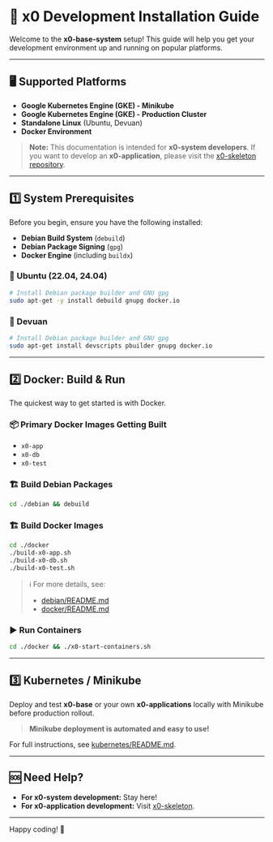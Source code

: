 # 🚀 x0 Development Installation Guide

Welcome to the **x0-base-system** setup!
This guide will help you get your development environment up and running on popular platforms.

---

## 🖥️ Supported Platforms

- **Google Kubernetes Engine (GKE) - Minikube**
- **Google Kubernetes Engine (GKE) - Production Cluster**
- **Standalone Linux** (Ubuntu, Devuan)
- **Docker Environment**

> **Note:**
> This documentation is intended for **x0-system developers**.
> If you want to develop an **x0-application**, please visit the [x0-skeleton repository](https://github.com/WEBcodeX1/x0-skeleton/).

---

## 1️⃣ System Prerequisites

Before you begin, ensure you have the following installed:

- **Debian Build System** (`debuild`)
- **Debian Package Signing** (`gpg`)
- **Docker Engine** (including `buildx`)

### 🐧 Ubuntu (22.04, 24.04)

```bash
# Install Debian package builder and GNU gpg
sudo apt-get -y install debuild gnupg docker.io
```

### 🐧 Devuan

```bash
# Install Debian package builder and GNU gpg
sudo apt-get install devscripts pbuilder gnupg docker.io
```

---

## 2️⃣ Docker: Build & Run

The quickest way to get started is with Docker.

### 📦 Primary Docker Images Getting Built

- `x0-app`
- `x0-db`
- `x0-test`

### 🏗️ Build Debian Packages

```bash
cd ./debian && debuild
```

### 🏗️ Build Docker Images

```bash
cd ./docker
./build-x0-app.sh
./build-x0-db.sh
./build-x0-test.sh
```

> ℹ️ For more details, see:
> - [debian/README.md](./debian/README.md)
> - [docker/README.md](./docker/README.md)

### ▶️ Run Containers

```bash
cd ./docker && ./x0-start-containers.sh
```

---

## 3️⃣ Kubernetes / Minikube

Deploy and test **x0-base** or your own **x0-applications** locally with Minikube before production rollout.

> **Minikube deployment is automated and easy to use!**

For full instructions, see [kubernetes/README.md](./kubernetes/README.md).

---

## 🆘 Need Help?

- **For x0-system development:** Stay here!
- **For x0-application development:** Visit [x0-skeleton](https://github.com/WEBcodeX1/x0-skeleton/).

---

Happy coding! 🎉
